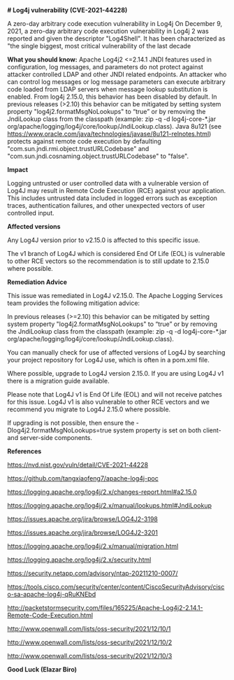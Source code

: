 **# Log4j vulnerability (CVE-2021-44228)**

A zero-day arbitrary code execution vulnerability in Log4j
On December 9, 2021, a zero-day arbitrary code execution vulnerability in Log4j 2 was reported and given the descriptor "Log4Shell".
It has been characterized as "the single biggest, most critical vulnerability of the last decade

**What you should know:**
Apache Log4j2 <=2.14.1 JNDI features used in configuration, log messages, and parameters do not protect against attacker controlled LDAP and other JNDI related endpoints. An attacker who can control log messages or log message parameters can execute arbitrary code loaded from LDAP servers when message lookup substitution is enabled. From log4j 2.15.0, this behavior has been disabled by default. 
In previous releases (>2.10) this behavior can be mitigated by setting system property "log4j2.formatMsgNoLookups" to “true” or by removing the JndiLookup class from the classpath (example: zip -q -d log4j-core-*.jar org/apache/logging/log4j/core/lookup/JndiLookup.class). 
Java 8u121 (see https://www.oracle.com/java/technologies/javase/8u121-relnotes.html) protects against remote code execution by defaulting "com.sun.jndi.rmi.object.trustURLCodebase" and "com.sun.jndi.cosnaming.object.trustURLCodebase" to "false".


**Impact**

Logging untrusted or user controlled data with a vulnerable version of Log4J may result in Remote Code Execution (RCE) against your application. This includes untrusted data included in logged errors such as exception traces, authentication failures, and other unexpected vectors of user controlled input.

**Affected versions**

Any Log4J version prior to v2.15.0 is affected to this specific issue.

The v1 branch of Log4J which is considered End Of Life (EOL) is vulnerable to other RCE vectors so the recommendation is to still update to 2.15.0 where possible.

**Remediation Advice**

This issue was remediated in Log4J v2.15.0. The Apache Logging Services team provides the following mitigation advice:

In previous releases (>=2.10) this behavior can be mitigated by setting system property "log4j2.formatMsgNoLookups" to “true” or by removing the JndiLookup class from the classpath (example: zip -q -d log4j-core-*.jar org/apache/logging/log4j/core/lookup/JndiLookup.class).

You can manually check for use of affected versions of Log4J by searching your project repository for Log4J use, which is often in a pom.xml file.

Where possible, upgrade to Log4J version 2.15.0. If you are using Log4J v1 there is a migration guide available.

Please note that Log4J v1 is End Of Life (EOL) and will not receive patches for this issue. Log4J v1 is also vulnerable to other RCE vectors and we recommend you migrate to Log4J 2.15.0 where possible.

If upgrading is not possible, then ensure the -Dlog4j2.formatMsgNoLookups=true system property is set on both client- and server-side components.

**References**

https://nvd.nist.gov/vuln/detail/CVE-2021-44228

https://github.com/tangxiaofeng7/apache-log4j-poc

https://logging.apache.org/log4j/2.x/changes-report.html#a2.15.0

https://logging.apache.org/log4j/2.x/manual/lookups.html#JndiLookup

https://issues.apache.org/jira/browse/LOG4J2-3198

https://issues.apache.org/jira/browse/LOG4J2-3201

https://logging.apache.org/log4j/2.x/manual/migration.html

https://logging.apache.org/log4j/2.x/security.html

https://security.netapp.com/advisory/ntap-20211210-0007/

https://tools.cisco.com/security/center/content/CiscoSecurityAdvisory/cisco-sa-apache-log4j-qRuKNEbd

http://packetstormsecurity.com/files/165225/Apache-Log4j2-2.14.1-Remote-Code-Execution.html

http://www.openwall.com/lists/oss-security/2021/12/10/1

http://www.openwall.com/lists/oss-security/2021/12/10/2

http://www.openwall.com/lists/oss-security/2021/12/10/3


**Good Luck (Elazar Biro)**
